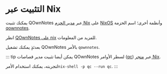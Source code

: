 # التثبيت عبر Nix

يمكنك تثبيت QOwnNotes عبر [مدير الحزم Nix](https://wiki.nixos.org/wiki/Nix_package_manager) على [NixOS](https://nixos.org/) وأنظمة أخرى؛ اسم الحزمة [qownnotes](https://search.nixos.org/packages?channel=unstable&show=qownnotes).

انظر [QOwnNotes على nix](https://search.nixos.org/packages?channel=unstable&show=qownnotes) للمزيد من المعلومات.

بعدئذٍ يمكنك تشغيل QOwnNotes بالأمر `qownnotes`.

::: tip
يمكن أيضا تثبيت مدير قصاصات QOwnNotes لسطر الأوامر ([qc](https://github.com/qownnotes/qc)) عبر [متجر Nix](https://search.nixos.org/packages?channel=unstable&show=qc).

لتجربته، يمكنك استخدام الأمر`nix-shell -p qc --run qc`.
:::
